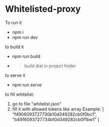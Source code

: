 # Whitelisted-proxy

To run it
- npm i
- npm run dev

to build it
- npm run build
- > build dist in project folder

to serve it
- npm run serve

to fill whitelist:
1. go to file "whitelist.json"
2. fill it with allowed tokens like array
Example:
[
  "f4906093727730b10d349282cb0f0bc1",
  "b4916093727734b10d349282cb0f1bw1"
]
